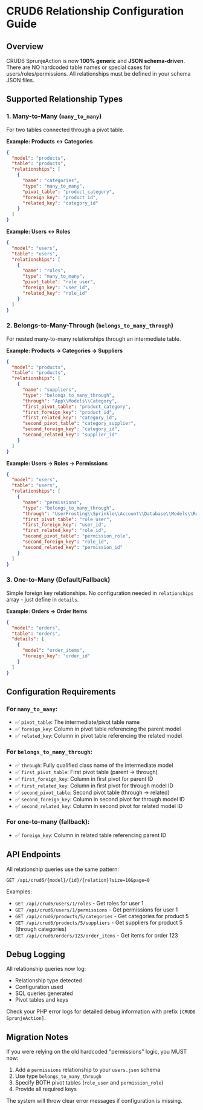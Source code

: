# CRUD6 Relationship Configuration Guide

## Overview

CRUD6 SprunjeAction is now **100% generic** and **JSON schema-driven**. There are NO hardcoded table names or special cases for users/roles/permissions. All relationships must be defined in your schema JSON files.

## Supported Relationship Types

### 1. Many-to-Many (`many_to_many`)

For two tables connected through a pivot table.

**Example: Products ↔ Categories**

```json
{
  "model": "products",
  "table": "products",
  "relationships": [
    {
      "name": "categories",
      "type": "many_to_many",
      "pivot_table": "product_category",
      "foreign_key": "product_id",
      "related_key": "category_id"
    }
  ]
}
```

**Example: Users ↔ Roles**

```json
{
  "model": "users",
  "table": "users",
  "relationships": [
    {
      "name": "roles",
      "type": "many_to_many",
      "pivot_table": "role_user",
      "foreign_key": "user_id",
      "related_key": "role_id"
    }
  ]
}
```

### 2. Belongs-to-Many-Through (`belongs_to_many_through`)

For nested many-to-many relationships through an intermediate table.

**Example: Products → Categories → Suppliers**

```json
{
  "model": "products",
  "table": "products",
  "relationships": [
    {
      "name": "suppliers",
      "type": "belongs_to_many_through",
      "through": "App\\Models\\Category",
      "first_pivot_table": "product_category",
      "first_foreign_key": "product_id",
      "first_related_key": "category_id",
      "second_pivot_table": "category_supplier",
      "second_foreign_key": "category_id",
      "second_related_key": "supplier_id"
    }
  ]
}
```

**Example: Users → Roles → Permissions**

```json
{
  "model": "users",
  "table": "users",
  "relationships": [
    {
      "name": "permissions",
      "type": "belongs_to_many_through",
      "through": "UserFrosting\\Sprinkle\\Account\\Database\\Models\\Role",
      "first_pivot_table": "role_user",
      "first_foreign_key": "user_id",
      "first_related_key": "role_id",
      "second_pivot_table": "permission_role",
      "second_foreign_key": "role_id",
      "second_related_key": "permission_id"
    }
  ]
}
```

### 3. One-to-Many (Default/Fallback)

Simple foreign key relationships. No configuration needed in `relationships` array - just define in `details`.

**Example: Orders → Order Items**

```json
{
  "model": "orders",
  "table": "orders",
  "details": [
    {
      "model": "order_items",
      "foreign_key": "order_id"
    }
  ]
}
```

## Configuration Requirements

### For `many_to_many`:
- ✅ `pivot_table`: The intermediate/pivot table name
- ✅ `foreign_key`: Column in pivot table referencing the parent model
- ✅ `related_key`: Column in pivot table referencing the related model

### For `belongs_to_many_through`:
- ✅ `through`: Fully qualified class name of the intermediate model
- ✅ `first_pivot_table`: First pivot table (parent → through)
- ✅ `first_foreign_key`: Column in first pivot for parent ID
- ✅ `first_related_key`: Column in first pivot for through model ID
- ✅ `second_pivot_table`: Second pivot table (through → related)
- ✅ `second_foreign_key`: Column in second pivot for through model ID
- ✅ `second_related_key`: Column in second pivot for related model ID

### For one-to-many (fallback):
- ✅ `foreign_key`: Column in related table referencing parent ID

## API Endpoints

All relationship queries use the same pattern:

```
GET /api/crud6/{model}/{id}/{relation}?size=10&page=0
```

Examples:
- `GET /api/crud6/users/1/roles` - Get roles for user 1
- `GET /api/crud6/users/1/permissions` - Get permissions for user 1
- `GET /api/crud6/products/5/categories` - Get categories for product 5
- `GET /api/crud6/products/5/suppliers` - Get suppliers for product 5 (through categories)
- `GET /api/crud6/orders/123/order_items` - Get items for order 123

## Debug Logging

All relationship queries now log:
- Relationship type detected
- Configuration used
- SQL queries generated
- Pivot tables and keys

Check your PHP error logs for detailed debug information with prefix `[CRUD6 SprunjeAction]`.

## Migration Notes

If you were relying on the old hardcoded "permissions" logic, you MUST now:

1. Add a `permissions` relationship to your `users.json` schema
2. Use type `belongs_to_many_through`
3. Specify BOTH pivot tables (`role_user` and `permission_role`)
4. Provide all required keys

The system will throw clear error messages if configuration is missing.
